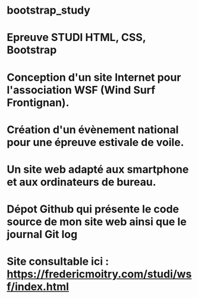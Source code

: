 # bootstrap_study

# Epreuve STUDI HTML, CSS, Bootstrap

# Conception d'un site Internet pour l'association WSF (Wind Surf Frontignan).
# Création d'un évènement national pour une épreuve estivale de voile. 
# Un site web adapté aux smartphone et aux ordinateurs de bureau.
# Dépot Github qui présente le code source de mon site web ainsi que le journal Git log
# Site consultable ici : https://fredericmoitry.com/studi/wsf/index.html